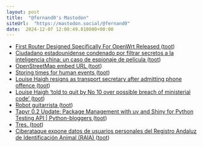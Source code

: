 ```yaml
---
layout: post
title:  "@fernand0's Mastodon"
siteUrl:  "https://mastodon.social/@fernand0"
date:  2024-12-07 12:08:49.810000+00:00
---
```

*  [First Router Designed Specifically For OpenWrt Released ](https://sfconservancy.org/news/2024/nov/29/openwrt-one-wireless-router-now-ships-black-friday) ([toot](https://mastodon.social/@fernand0/113611461742227371))
*  [Ciudadano estadounidense condenado por filtrar secretos a la inteligencia china: un caso de espionaje de película ](https://unaaldia.hispasec.com/2024/11/ciudadano-estadounidense-condenado-por-filtrar-secretos-a-la-inteligencia-china-un-caso-de-espionaje-de-pelicula.htm) ([toot](https://mastodon.social/@fernand0/113611303163040917))
*  [OpenStreetMap embed URL ](https://simonwillison.net/2024/Nov/25/openstreetmap-embed-url/#atom-everythin) ([toot](https://mastodon.social/@fernand0/113610964770810712))
*  [Storing times for human events ](https://simonwillison.net/2024/Nov/27/storing-times-for-human-events/#atom-everythin) ([toot](https://mastodon.social/@fernand0/113610745112795982))
*  [Louise Haigh resigns as transport secretary after admitting phone offence ](https://www.theguardian.com/politics/2024/nov/29/louise-haigh-resigns-as-transport-secretar) ([toot](https://mastodon.social/@fernand0/113609874958341059))
*  [Louise Haigh ‘told to quit by No 10 over possible breach of ministerial code’ ](https://www.theguardian.com/politics/2024/nov/29/louise-haigh-told-to-quit-by-no-10-over-possible-breach-of-ministerial-cod) ([toot](https://mastodon.social/@fernand0/113609271480803595))
*  [Robot guitarrista ](https://www.flickr.com/photos/fernand0/54174894032) ([toot](https://mastodon.social/@fernand0/113609256338111351))
*  [Tapyr 0.2 Update: Package Management with uv and Shiny for Python Testing API \| Python-bloggers ](https://python-bloggers.com/2024/11/tapyr-0-2-update-package-management-with-uv-and-shiny-for-python-testing-api) ([toot](https://mastodon.social/@fernand0/113607272551331215))
*  [Tres. ](https://avecesunafoto.wordpress.com/2024/12/06/tres) ([toot](https://mastodon.social/@fernand0/113607197857930953))
*  [Ciberataque expone datos de usuarios personales del Registro Andaluz de Identificación Animal (RAIA) ](https://unaaldia.hispasec.com/2024/11/ciberataque-expone-datos-de-usuarios-personales-del-registro-andaluz-de-identificacion-animal-raia.htm) ([toot](https://mastodon.social/@fernand0/113607074302500915))
